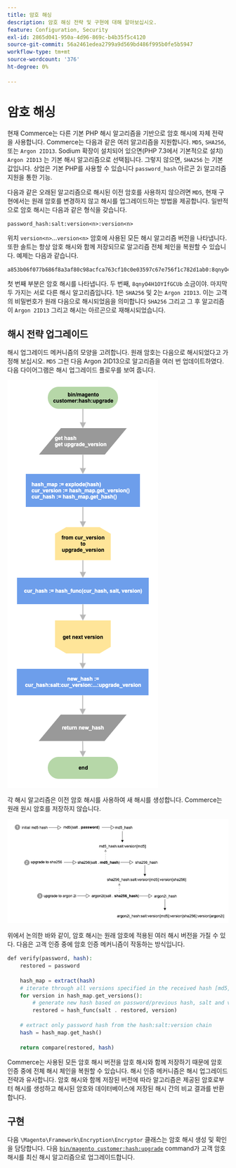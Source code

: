 ```yaml
---
title: 암호 해싱
description: 암호 해싱 전략 및 구현에 대해 알아보십시오.
feature: Configuration, Security
exl-id: 2865d041-950a-4d96-869c-b4b35f5c4120
source-git-commit: 56a2461edea2799a9d569bd486f995b0fe5b5947
workflow-type: tm+mt
source-wordcount: '376'
ht-degree: 0%

---
```


# 암호 해싱

현재 Commerce는 다른 기본 PHP 해시 알고리즘을 기반으로 암호 해시에 자체 전략을 사용합니다. Commerce는 다음과 같은 여러 알고리즘을 지원합니다. `MD5`, `SHA256`, 또는 `Argon 2ID13`. Sodium 확장이 설치되어 있으면(PHP 7.3에서 기본적으로 설치) `Argon 2ID13` 는 기본 해시 알고리즘으로 선택됩니다. 그렇지 않으면, `SHA256` 는 기본값입니다. 상업은 기본 PHP를 사용할 수 있습니다 `password_hash` 아르곤 2i 알고리즘 지원을 통한 기능.

다음과 같은 오래된 알고리즘으로 해시된 이전 암호를 사용하지 않으려면 `MD5`, 현재 구현에서는 원래 암호를 변경하지 않고 해시를 업그레이드하는 방법을 제공합니다. 일반적으로 암호 해시는 다음과 같은 형식을 갖습니다.

```text
password_hash:salt:version<n>:version<n>
```

위치 `version<n>`...`version<n>` 암호에 사용된 모든 해시 알고리즘 버전을 나타냅니다. 또한 솔트는 항상 암호 해시와 함께 저장되므로 알고리즘 전체 체인을 복원할 수 있습니다. 예제는 다음과 같습니다.

```text
a853b06f077b686f8a3af80c98acfca763cf10c0e03597c67e756f1c782d1ab0:8qnyO4H1OYIfGCUb:1:2
```

첫 번째 부분은 암호 해시를 나타냅니다. 두 번째, `8qnyO4H1OYIfGCUb` 소금이야. 마지막 두 가지는 서로 다른 해시 알고리즘입니다. 1은 `SHA256` 및 2는 `Argon 2ID13`. 이는 고객의 비밀번호가 원래 다음으로 해시되었음을 의미합니다 `SHA256` 그리고 그 후 알고리즘이 `Argon 2ID13` 그리고 해시는 아르곤으로 재해시되었습니다.

## 해시 전략 업그레이드

해시 업그레이드 메커니즘의 모양을 고려합니다. 원래 암호는 다음으로 해시되었다고 가정해 보십시오. `MD5` 그런 다음 Argon 2ID13으로 알고리즘을 여러 번 업데이트하였다. 다음 다이어그램은 해시 업그레이드 플로우를 보여 줍니다.

![해시 업그레이드 워크플로](../../assets/configuration/hash-upgrade-algorithm.png)

각 해시 알고리즘은 이전 암호 해시를 사용하여 새 해시를 생성합니다. Commerce는 원래 원시 암호를 저장하지 않습니다.

![해시 업그레이드 전략](../../assets/configuration/hash-upgrade-strategy.png)

위에서 논의한 바와 같이, 암호 해시는 원래 암호에 적용된 여러 해시 버전을 가질 수 있다.
다음은 고객 인증 중에 암호 인증 메커니즘이 작동하는 방식입니다.

```php
def verify(password, hash):
    restored = password

    hash_map = extract(hash)
    # iterate through all versions specified in the received hash [md5, sha256, argon2id13]
    for version in hash_map.get_versions():
        # generate new hash based on password/previous hash, salt and version
        restored = hash_func(salt . restored, version)

    # extract only password hash from the hash:salt:version chain
    hash = hash_map.get_hash()

    return compare(restored, hash)
```

Commerce는 사용된 모든 암호 해시 버전을 암호 해시와 함께 저장하기 때문에 암호 인증 중에 전체 해시 체인을 복원할 수 있습니다. 해시 인증 메커니즘은 해시 업그레이드 전략과 유사합니다. 암호 해시와 함께 저장된 버전에 따라 알고리즘은 제공된 암호로부터 해시를 생성하고 해시된 암호와 데이터베이스에 저장된 해시 간의 비교 결과를 반환합니다.

## 구현

다음 `\Magento\Framework\Encryption\Encryptor` 클래스는 암호 해시 생성 및 확인을 담당합니다. 다음 [`bin/magento customer:hash:upgrade`](https://devdocs.magento.com/guides/v2.4/reference/cli/magento.html#customerhashupgrade) command가 고객 암호 해시를 최신 해시 알고리즘으로 업그레이드합니다.
